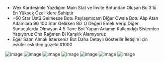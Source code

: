 - Wex Kardeşimle Yazdığım Main Stat ve İnvite Botundan Oluşan Bu 3'lü En Yüksek Özelliklere Sahiptir
- +60 Star Üstü Gelmesse Botu Paylaşmıcam Diğer Owsla Botu Alıp Atan Adamlara 90 100 Star Gelirken Biz O Değeri Emek Verip Diğer Sunucularda Olmayan 4 5 Tane Bot Yapan Adamın Kullanıdığı Sistemlerı Yapıyoruz Ona Rağmen Bi Karşılık Alamıyoruz
- Eğer Satın Almak İsterseniz Bot Daha Detaylı Gösterilir İletişim İçin eskiler eskiden güzeldi#1000

![image](https://user-images.githubusercontent.com/97904458/178854925-e8ada747-78de-4c8b-9328-b15cd729b144.png)
![image](https://user-images.githubusercontent.com/97904458/178124945-a3dfe97c-9b60-46a4-ab50-886219f9ef24.png)
![image](https://user-images.githubusercontent.com/97904458/178599365-dbe1921d-09a6-41ee-978b-a4f2c1563150.png)
![image](https://user-images.githubusercontent.com/97904458/178124953-8cce8a0a-b1a4-4abe-a2cc-58cf9fe51d72.png)
![image](https://user-images.githubusercontent.com/97904458/178124955-c14fa42c-bd9c-4369-8151-5b0f17822e01.png)
![image](https://user-images.githubusercontent.com/97904458/178124957-5f491f5d-d80d-49c8-bac9-52e38419589a.png)
![image](https://user-images.githubusercontent.com/97904458/178124958-af669e6b-0c1e-476a-ba1a-0d70a9ba7d5c.png)
